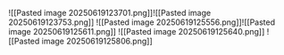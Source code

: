 ![[Pasted image 20250619123701.png]]![[Pasted image 20250619123753.png]]
![[Pasted image 20250619125556.png]]![[Pasted image 20250619125611.png]]
![[Pasted image 20250619125640.png]]
![[Pasted image 20250619125806.png]]